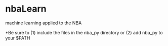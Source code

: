 # nbaLearn
machine learning applied to the NBA

*Be sure to (1) include the files in the nba_py directory or (2) add nba_py to your $PATH
